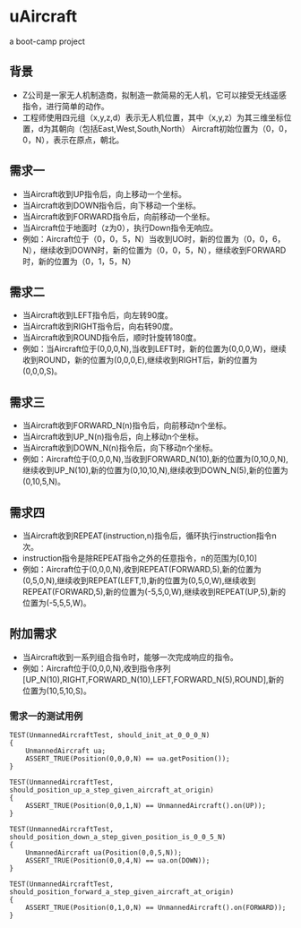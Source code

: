 # uAircraft
a boot-camp project
## 背景
* Z公司是一家无人机制造商，拟制造一款简易的无人机，它可以接受无线遥感指令，进行简单的动作。
* 工程师使用四元组（x,y,z,d）表示无人机位置，其中（x,y,z）为其三维坐标位置，d为其朝向（包括East,West,South,North）
Aircraft初始位置为（0，0，0，N），表示在原点，朝北。
## 需求一
* 当Aircraft收到UP指令后，向上移动一个坐标。
* 当Aircraft收到DOWN指令后，向下移动一个坐标。
* 当Aircraft收到FORWARD指令后，向前移动一个坐标。
* 当Aircraft位于地面时（z为0），执行Down指令无响应。
* 例如：Aircraft位于（0，0，5，N）当收到UO时，新的位置为（0，0，6，N），继续收到DOWN时，新的位置为（0，0，5，N），继续收到FORWARD时，新的位置为（0，1，5，N）
## 需求二
* 当Aircraft收到LEFT指令后，向左转90度。
* 当Aircraft收到RIGHT指令后，向右转90度。
* 当Aircraft收到ROUND指令后，顺时针旋转180度。
* 例如：当Aircraft位于(0,0,0,N),当收到LEFT时，新的位置为(0,0,0,W)，继续收到ROUND，新的位置为(0,0,0,E),继续收到RIGHT后，新的位置为(0,0,0,S)。
## 需求三
* 当Aircraft收到FORWARD_N(n)指令后，向前移动n个坐标。
* 当Aircraft收到UP_N(n)指令后，向上移动n个坐标。
* 当Aircraft收到DOWN_N(n)指令后，向下移动n个坐标。
* 例如：Aircraft位于(0,0,0,N),当收到FORWARD_N(10),新的位置为(0,10,0,N),继续收到UP_N(10),新的位置为(0,10,10,N),继续收到DOWN_N(5),新的位置为(0,10,5,N)。
## 需求四
* 当Aircraft收到REPEAT(instruction,n)指令后，循环执行instruction指令n次。
* instruction指令是除REPEAT指令之外的任意指令，n的范围为[0,10]
* 例如：Aircraft位于(0,0,0,N),收到REPEAT(FORWARD,5),新的位置为(0,5,0,N),继续收到REPEAT(LEFT,1),新的位置为(0,5,0,W),继续收到REPEAT(FORWARD,5),新的位置为(-5,5,0,W),继续收到REPEAT(UP,5),新的位置为(-5,5,5,W)。
## 附加需求
* 当Aircraft收到一系列组合指令时，能够一次完成响应的指令。
* 例如：Aircraft位于(0,0,0,N),收到指令序列[UP_N(10),RIGHT,FORWARD_N(10),LEFT,FORWARD_N(5),ROUND],新的位置为(10,5,10,S)。

### 需求一的测试用例

    TEST(UnmannedAircraftTest, should_init_at_0_0_0_N)
    {
        UnmannedAircraft ua;
        ASSERT_TRUE(Position(0,0,0,N) == ua.getPosition());
    }

    TEST(UnmannedAircraftTest, should_position_up_a_step_given_aircraft_at_origin)
    {
        ASSERT_TRUE(Position(0,0,1,N) == UnmannedAircraft().on(UP));
    }

    TEST(UnmannedAircraftTest, should_position_down_a_step_given_position_is_0_0_5_N)
    {
        UnmannedAircraft ua(Position(0,0,5,N));
        ASSERT_TRUE(Position(0,0,4,N) == ua.on(DOWN));
    }

    TEST(UnmannedAircraftTest, should_position_forward_a_step_given_aircraft_at_origin)
    {
        ASSERT_TRUE(Position(0,1,0,N) == UnmannedAircraft().on(FORWARD));
    } 